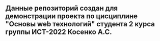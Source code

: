 ## Данные репозиторий создан для демонстрации проекта по цисциплине "Основы web технологий" студента 2 курса группы ИСТ-2022 Косенко А.С.
